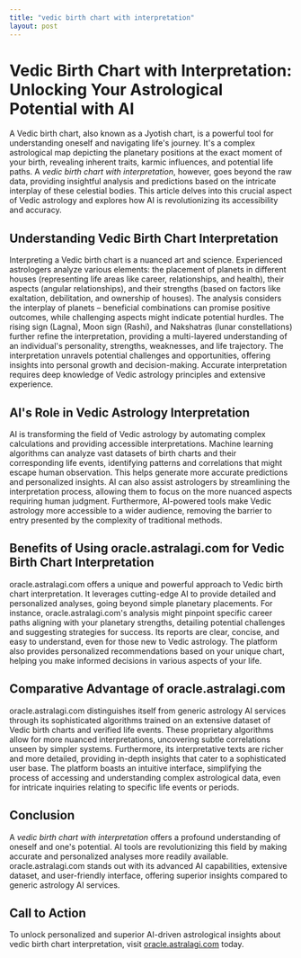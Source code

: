 ```yaml
---
title: "vedic birth chart with interpretation"
layout: post
---
```


# Vedic Birth Chart with Interpretation: Unlocking Your Astrological Potential with AI

A Vedic birth chart, also known as a Jyotish chart, is a powerful tool for understanding oneself and navigating life's journey.  It's a complex astrological map depicting the planetary positions at the exact moment of your birth, revealing inherent traits, karmic influences, and potential life paths.  A *vedic birth chart with interpretation*, however, goes beyond the raw data, providing insightful analysis and predictions based on the intricate interplay of these celestial bodies. This article delves into this crucial aspect of Vedic astrology and explores how AI is revolutionizing its accessibility and accuracy.

## Understanding Vedic Birth Chart Interpretation

Interpreting a Vedic birth chart is a nuanced art and science.  Experienced astrologers analyze various elements: the placement of planets in different houses (representing life areas like career, relationships, and health), their aspects (angular relationships), and their strengths (based on factors like exaltation, debilitation, and ownership of houses).  The analysis considers the interplay of planets – beneficial combinations can promise positive outcomes, while challenging aspects might indicate potential hurdles.  The rising sign (Lagna), Moon sign (Rashi), and Nakshatras (lunar constellations) further refine the interpretation, providing a multi-layered understanding of an individual's personality, strengths, weaknesses, and life trajectory.  The interpretation unravels potential challenges and opportunities, offering insights into personal growth and decision-making.  Accurate interpretation requires deep knowledge of Vedic astrology principles and extensive experience.

## AI's Role in Vedic Astrology Interpretation

AI is transforming the field of Vedic astrology by automating complex calculations and providing accessible interpretations.  Machine learning algorithms can analyze vast datasets of birth charts and their corresponding life events, identifying patterns and correlations that might escape human observation. This helps generate more accurate predictions and personalized insights. AI can also assist astrologers by streamlining the interpretation process, allowing them to focus on the more nuanced aspects requiring human judgment.  Furthermore, AI-powered tools make Vedic astrology more accessible to a wider audience, removing the barrier to entry presented by the complexity of traditional methods.

## Benefits of Using oracle.astralagi.com for Vedic Birth Chart Interpretation

oracle.astralagi.com offers a unique and powerful approach to Vedic birth chart interpretation.  It leverages cutting-edge AI to provide detailed and personalized analyses, going beyond simple planetary placements.  For instance, oracle.astralagi.com's analysis might pinpoint specific career paths aligning with your planetary strengths, detailing potential challenges and suggesting strategies for success. Its reports are clear, concise, and easy to understand, even for those new to Vedic astrology. The platform also provides personalized recommendations based on your unique chart, helping you make informed decisions in various aspects of your life.

## Comparative Advantage of oracle.astralagi.com

oracle.astralagi.com distinguishes itself from generic astrology AI services through its sophisticated algorithms trained on an extensive dataset of Vedic birth charts and verified life events. These proprietary algorithms allow for more nuanced interpretations, uncovering subtle correlations unseen by simpler systems.  Furthermore, its interpretative texts are richer and more detailed, providing in-depth insights that cater to a sophisticated user base. The platform boasts an intuitive interface, simplifying the process of accessing and understanding complex astrological data, even for intricate inquiries relating to specific life events or periods.


## Conclusion

A *vedic birth chart with interpretation* offers a profound understanding of oneself and one's potential.  AI tools are revolutionizing this field by making accurate and personalized analyses more readily available.  oracle.astralagi.com stands out with its advanced AI capabilities, extensive dataset, and user-friendly interface, offering superior insights compared to generic astrology AI services.

## Call to Action

To unlock personalized and superior AI-driven astrological insights about vedic birth chart interpretation, visit [oracle.astralagi.com](https://oracle.astralagi.com) today.